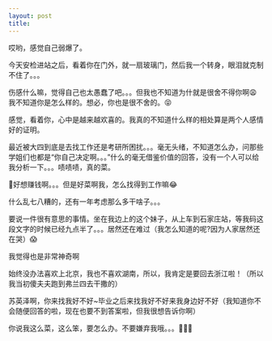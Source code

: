 ```yaml
---
layout: post
title: 
---
```


哎哟，感觉自己弱爆了。

今天安检进站之后，看着你在门外，就一扇玻璃门，然后我一个转身，眼泪就克制不住了。。。

伤感什么嘛，觉得自己也太愚蠢了吧。。。但我也不知道为什就是很舍不得你啊😩我不知道你是怎么样的。想必，你也是很不舍的。😝

感觉，看着你，心中是越来越欢喜的。我真的不知道什么样的相处算是两个人感情好的证明。

最近被大四到底是去找工作还是考研所困扰。。。毫无头绪，不知道怎么办，问那些学姐们也都是“你自己决定啊。。。”什么的毫无借鉴价值的回答，没有一个人可以给我分析一下。。。啧啧啧，真的菜。

🤔好想赚钱啊。。。但是好菜啊我，怎么找得到工作嘛😂

什么乱七八糟的，还有一年考虑那么多干啥子。。。

要说一件很有意思的事情。坐在我边上的这个妹子，从上车到石家庄站，等我码这段文字的时候已经九点半了。。。居然还在难过（我怎么知道的呢?因为人家居然还在哭）😱

我觉得也是非常神奇啊

始终没办法喜欢上北京，我也不喜欢湖南，所以，我肯定是要回去浙江啦！（所以我当初傻夫夫跑到弗兰四去干撒的）

苏英泽啊，你来找我好不好~毕业之后来找我好不好来我身边好不好（我知道你不会随便回答的啦，现在也要不到答案啦，但我很想告诉你啊）

你说我这么菜，这么笨，要怎么办。不要嫌弃我哦。。。🙆🙆🙆

